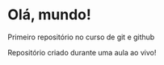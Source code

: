 # Olá, mundo!
 Primeiro repositório no curso de git e github

 Repositório criado durante uma aula ao vivo!
